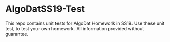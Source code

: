 # AlgoDatSS19-Test

This repo contains unit tests for AlgoDat Homework in SS19.
Use these unit test, to test your own homework.
All information provided without guarantee.
